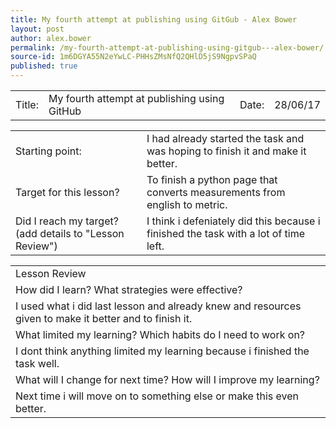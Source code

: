 ```yaml
---
title: My fourth attempt at publishing using GitGub - Alex Bower
layout: post
author: alex.bower
permalink: /my-fourth-attempt-at-publishing-using-gitgub---alex-bower/
source-id: 1m6DGYA55N2eYwLC-PHHsZMsNfQ2QHlD5jS9NgpvSPaQ
published: true
---
```

<table>
  <tr>
    <td>Title:  </td>
    <td>My fourth attempt at publishing using GitHub  </td>
    <td> Date:  </td>
    <td>28/06/17</td>
  </tr>
</table>


<table>
  <tr>
    <td>Starting point:</td>
    <td>I had already started the task and was hoping to finish it and make it better. </td>
  </tr>
  <tr>
    <td>Target for this lesson?</td>
    <td>To finish a python page that converts measurements from english to metric.</td>
  </tr>
  <tr>
    <td>Did I reach my target? 
(add details to "Lesson Review")</td>
    <td>I think i defeniately did this because i finished the task with a lot of time left.</td>
  </tr>
</table>


<table>
  <tr>
    <td>Lesson Review</td>
  </tr>
  <tr>
    <td>How did I learn? What strategies were effective? </td>
  </tr>
  <tr>
    <td>I used what i did last lesson and already knew and resources given to make it better and to finish it.</td>
  </tr>
  <tr>
    <td>What limited my learning? Which habits do I need to work on? </td>
  </tr>
  <tr>
    <td>I dont think anything limited my learning because i finished the task well.</td>
  </tr>
  <tr>
    <td>What will I change for next time? How will I improve my learning?</td>
  </tr>
  <tr>
    <td>Next time i will move on to something else or make this even better.</td>
  </tr>
</table>


